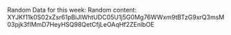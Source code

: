 Random Data for this week: Random content: XYJKf11k0S02xZsr61pBiJIWhtUDC05U1j5G0Mg76WWxm9tBTzG9xrQ3msM03pjk3fIMmD7HeyHSQ98QetCfjLeOAqHf2ZEnlbOE
